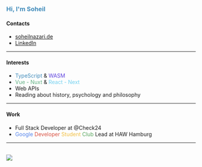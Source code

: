 <h3 style="color:rgb(66, 140, 187)">Hi, I'm Soheil</h3>

#### Contacts

- [soheilnazari.de](https://soheilnazari.de)
- [LinkedIn](https://www.linkedin.com/in/soheiln/)

---

#### Interests

- <span style="color:rgb(66, 140, 187)">TypeScript</span> & <span style="color:rgb(95, 67, 223)">WASM</span>
- <span style="color:rgb(97, 176, 131)">Vue - Nuxt</span> & <span style="color:rgb(115, 209, 240)">React - Next</span>
- Web APIs
- Reading about history, psychology and philosophy

---

#### Work

- Full Stack Developer at @Check24
- <span style="color:rgb(83, 131, 236)">Google</span>
  <span style="color:rgb(216, 80, 64)">Developer</span>
  <span style="color:rgb(241, 191, 66)">Student</span>
  <span style="color:rgb(88, 165, 93)">Club</span>
  Lead at HAW Hamburg

---

<br />

<img src="https://github-readme-stats.vercel.app/api/top-langs/?username=s0h311&hide=roff,mdx&title_color=ffffff&text_color=c9cacc&icon_color=2bbc8a&bg_color=1d1f21&langs_count=3" />
